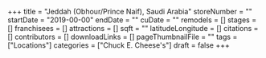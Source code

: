 +++
title = "Jeddah (Obhour/Prince Naif), Saudi Arabia"
storeNumber = ""
startDate = "2019-00-00"
endDate = ""
cuDate = ""
remodels = []
stages = []
franchisees = []
attractions = []
sqft = ""
latitudeLongitude = []
citations = []
contributors = []
downloadLinks = []
pageThumbnailFile = ""
tags = ["Locations"]
categories = ["Chuck E. Cheese's"]
draft = false
+++
